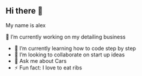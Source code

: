 ## Hi there 👋
My name is alex

🔭 I’m currently working on my detailing business
- 🌱 I’m currently learning how to code step by step
- 👯 I’m looking to collaborate on start up ideas
- 💬 Ask me about Cars
- ⚡ Fun fact: I love to eat ribs
